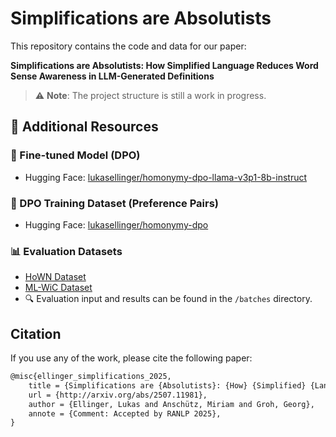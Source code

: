 # Simplifications are Absolutists
This repository contains the code and data for our paper:

**Simplifications are Absolutists: How Simplified Language Reduces Word Sense Awareness in LLM-Generated Definitions**

> ⚠️ **Note**: The project structure is still a work in progress.

## 🚀 Additional Resources
### 🤖 Fine-tuned Model (DPO)
- Hugging Face: [lukasellinger/homonymy-dpo-llama-v3p1-8b-instruct](https://huggingface.co/lukasellinger/homonymy-dpo-llama-v3p1-8b-instruct)

### 📁 DPO Training Dataset (Preference Pairs)
- Hugging Face: [lukasellinger/homonymy-dpo](https://huggingface.co/datasets/lukasellinger/homonymy-dpo)

### 📊 Evaluation Datasets
- [HoWN Dataset](https://huggingface.co/datasets/lukasellinger/homonyms-with-wordnet-wsd)
- [ML-WiC Dataset](https://huggingface.co/datasets/ml-wic)
- 🔍 Evaluation input and results can be found in the `/batches` directory.

## Citation

If you use any of the work, please cite the following paper:

```tex
@misc{ellinger_simplifications_2025,
	title = {Simplifications are {Absolutists}: {How} {Simplified} {Language} {Reduces} {Word} {Sense} {Awareness} in {LLM}-{Generated} {Definitions}},
	url = {http://arxiv.org/abs/2507.11981},
	author = {Ellinger, Lukas and Anschütz, Miriam and Groh, Georg},
	annote = {Comment: Accepted by RANLP 2025},
}
```
